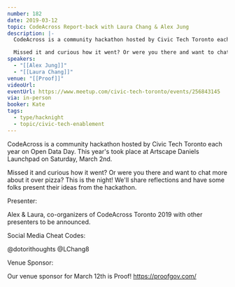 ```yaml
---
number: 182
date: 2019-03-12
topic: CodeAcross Report-back with Laura Chang & Alex Jung
description: |-
  CodeAcross is a community hackathon hosted by Civic Tech Toronto each year on Open Data Day. This year's took place at Artscape Daniels Launchpad on Saturday, March 2nd.

  Missed it and curious how it went? Or were you there and want to chat more about it over pizza? This is the night! We'll share reflections and have some folks present their ideas from the hackathon.
speakers:
  - "[[Alex Jung]]"
  - "[[Laura Chang]]"
venue: "[[Proof]]"
videoUrl: 
eventUrl: https://www.meetup.com/civic-tech-toronto/events/256843145
via: in-person
booker: Kate
tags:
  - type/hacknight
  - topic/civic-tech-enablement
---
```


CodeAcross is a community hackathon hosted by Civic Tech Toronto each year on Open Data Day. This year's took place at Artscape Daniels Launchpad on Saturday, March 2nd.

Missed it and curious how it went? Or were you there and want to chat more about it over pizza? This is the night! We'll share reflections and have some folks present their ideas from the hackathon.

Presenter:

Alex & Laura, co-organizers of CodeAcross Toronto 2019 with other presenters to be announced.

Social Media Cheat Codes:

@dotorithoughts @LChang8 


Venue Sponsor:

Our venue sponsor for March 12th is Proof! https://proofgov.com/